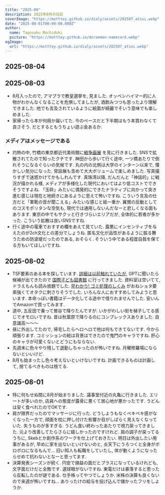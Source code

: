 ```yaml
---
title: "2025-08"
description: 2025年8月の日記
coverImage: "https://motttey.github.io/dialy/assets/202507_atsui.webp"
date: "2025-08-01T00:00:00.000Z"
author:
  name: Tagosaku Mochiduki
  picture: "https://motttey.github.io/doraemon-namecard.webp"
ogImage:
  url: "https://motttey.github.io/dialy/assets/202507_atsui.webp"
---
```


## 2025-08-04

## 2025-08-03
- 8月入ったので, アマプラで教皇選挙を, 見ました. オッペンハイマー的に人物がわかんなくなることを危惧してましたが, 酒飲みつつも思ったより理解できました. 他でも言及されているように絵面が綺麗でそいう意味でも楽しめました. 
- 家帰ったら本が何冊か届いてた. 今のペースだと下半期はもう本買わなくて良さそう. だとするともうちょい遊ぶ金あるか. 

### メディアはメッセージである
- 灼熱の中, 竹橋の東京都近代美術館に[戦争画展](https://www.momat.go.jp/exhibitions/563) を見に行きました. SNSで拡散されてたので知ったクチです. 神田から歩いて行く途中, 一ツ橋あたりで倒れそうになるぐらいの気候です. 丸の内の北側は大学のインターン以来で, 懐かしい気分になった. 常設展も含めて大大ボリュームで楽しめました. 写真撮りすぎで迷惑かけてかもしれんです. 真珠湾以降, だんだんと「神話的」に戦況が描かれる様, メディアが多様化した現代においてはより低コストでできそうですよね. 「玉砕」みたいに偶発的にできたナラティブに向かって突き進む感じは現在と地続きにあるように思えて怖いですね. こういう言及の仕方だと「軍靴の音が聞こえる」みたいな感じと紙一重か. 翼賛の反動としてのコスモポリタンな空気も, 現代では通用しないんだなーと悲しくなる面もあります. 東京の中でもサクッと行きづらいエリアだが, 全体的に若者が多かった. こういう拡散は良いSNSですね. 
- 行く途中の電車でおすすめ欄をあえて見ていた. 露悪にインセンティブを与えたのが2ch文化との差分でしょうね. 匿名文化が品性があるように振る舞うための防波堤だったのである, おそらく. そういう中である程度自我を保てる方もいてほしいですね.

## 2025-08-02
- TSF要素のある本を探しています. [詳細は以前触れていたが](https://x.com/mt_tg/status/1743898302641475658), GPTに聞いたら候補が出てきたので [国際子ども図書館](https://www.kodomo.go.jp/) に行ってきました. 資料室は空いてて, ドラえもんも読み放題でした. [早わかり! ゴミ処理のしくみ](https://www.amazon.co.jp/dp/4082880518) がおねショタ要素強くてオタクに刺さりそうでした. いろんな人におすすめしてみようと思います. 本命っぽい書籍はデータ化してる途中で借りれませんでした. 安いんでAmazonで買ってみます. 
- 道中, 五反田で乗って鶯谷で降りたんですが. いかがわしい街を梯子してる感じでオモロいですね. 昔は秋葉原で降りるのにコンプレックスありました. 自意識高〜〜〜
- 昼に外出してたので, 帰宅したらヘロヘロで他は何もできてないです. 今から頑張ります. コミッションの絵は背景はできたので鬼門のキャラですね. 肝心のキャラが可愛くないとどうにもならない. 
- 先週末に色々やり残して退勤しちゃったのが怖いですね. 月曜修羅場にならないといいけど. 
- 8月も始まったし色々考えないといけないですね. 計画できるものは計画して, 捨てるべきものは捨てる. 

## 2025-08-01
- 特に何もせぬ間に8月が始まりました. 議事堂付近の丸亀に行きました. エリートが多いのか, 店員への態度が露骨に悪くて居心地が悪かったです. うどんは安く食べれたのでOKです. 
- 肩が限界だったのでマッサージに行った. どうしようもなくベキベキ感がなくなった一方で, 顔面を枕に押し付けた影響か目がしばらく見えなくなっていた. 失うものが多すぎる. うどん食い終わったあたりで視力戻ってきました. 元より改善してたらさらに嬉しかったのですけれど. 肩の調子が戻ってるうちに, Skebとか創作系のワークを仕上げておきたい. 明日は外出したい用事があるが, 早めに家を出ないといけないのと, 炎天下にうろつくと全身がボロボロになるもんで... 旧い知人も転職をしていたし, 体が動くようになったらせめて抗わないとなーと思ってます. 
- 決算発表シーズンが続く. 円安で損益の面だとプラスになっているけれども, 文字面だけだと全敗です. 選球眼がないですね. 東電だけは暴落すると思ったら反転したのが謎である. 仕手株ってやつでしょうか. 米株の決算も良くないので来週が怖いですね... ありったけの給与を投げ込んで儲かったフリをしようか. 
